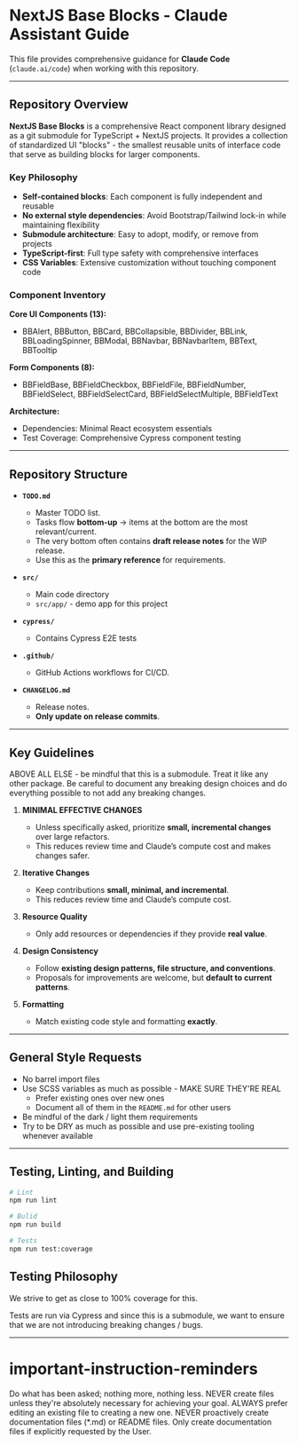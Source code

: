 # NextJS Base Blocks - Claude Assistant Guide

This file provides comprehensive guidance for **Claude Code** (`claude.ai/code`) when working with this repository.

---

## Repository Overview

**NextJS Base Blocks** is a comprehensive React component library designed as a git submodule for TypeScript + NextJS projects. It provides a collection of standardized UI "blocks" - the smallest reusable units of interface code that serve as building blocks for larger components.

### Key Philosophy
- **Self-contained blocks**: Each component is fully independent and reusable
- **No external style dependencies**: Avoid Bootstrap/Tailwind lock-in while maintaining flexibility
- **Submodule architecture**: Easy to adopt, modify, or remove from projects
- **TypeScript-first**: Full type safety with comprehensive interfaces
- **CSS Variables**: Extensive customization without touching component code

### Component Inventory
**Core UI Components (13):**
- BBAlert, BBButton, BBCard, BBCollapsible, BBDivider, BBLink, BBLoadingSpinner, BBModal, BBNavbar, BBNavbarItem, BBText, BBTooltip

**Form Components (8):**
- BBFieldBase, BBFieldCheckbox, BBFieldFile, BBFieldNumber, BBFieldSelect, BBFieldSelectCard, BBFieldSelectMultiple, BBFieldText

**Architecture:**
- Dependencies: Minimal React ecosystem essentials
- Test Coverage: Comprehensive Cypress component testing

---

## Repository Structure

- **`TODO.md`**  
  - Master TODO list.  
  - Tasks flow **bottom-up** → items at the bottom are the most relevant/current.  
  - The very bottom often contains **draft release notes** for the WIP release.  
  - Use this as the **primary reference** for requirements.  

- **`src/`**  
  - Main code directory
  - `src/app/` - demo app for this project

- **`cypress/`**  
  - Contains Cypress E2E tests

- **`.github/`**  
  - GitHub Actions workflows for CI/CD.  

- **`CHANGELOG.md`**  
  - Release notes.  
  - **Only update on release commits**.  

---

## Key Guidelines

ABOVE ALL ELSE - be mindful that this is a submodule. Treat it like any other package. Be careful to document any breaking design choices and do everything possible to not add any breaking changes.

1. **MINIMAL EFFECTIVE CHANGES**  
   - Unless specifically asked, prioritize **small, incremental changes** over large refactors.  
   - This reduces review time and Claude’s compute cost and makes changes safer.

2. **Iterative Changes**  
   - Keep contributions **small, minimal, and incremental**.  
   - This reduces review time and Claude’s compute cost.  

3. **Resource Quality**  
   - Only add resources or dependencies if they provide **real value**.  

4. **Design Consistency**  
   - Follow **existing design patterns, file structure, and conventions**.  
   - Proposals for improvements are welcome, but **default to current patterns**.  

5. **Formatting**  
   - Match existing code style and formatting **exactly**.  

---

## General Style Requests

- No barrel import files
- Use SCSS variables as much as possible - MAKE SURE THEY'RE REAL
  - Prefer existing ones over new ones
  - Document all of them in the `README.md` for other users
- Be mindful of the dark / light them requirements
- Try to be DRY as much as possible and use pre-existing tooling whenever available

---

## Testing, Linting, and Building

```bash
# Lint
npm run lint

# Bulid
npm run build

# Tests
npm run test:coverage
```

## Testing Philosophy

We strive to get as close to 100% coverage for this.

Tests are run via Cypress and since this is a submodule, we want to ensure that we are not introducing breaking changes / bugs.

---

# important-instruction-reminders
Do what has been asked; nothing more, nothing less.
NEVER create files unless they're absolutely necessary for achieving your goal.
ALWAYS prefer editing an existing file to creating a new one.
NEVER proactively create documentation files (*.md) or README files. Only create documentation files if explicitly requested by the User.